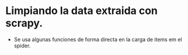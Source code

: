 # Limpiando la data extraida con scrapy.

- Se usa algunas funciones de forma directa en la carga de items em el spider. 